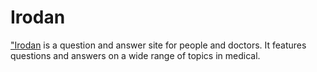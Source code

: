 # Irodan
<a href="http://irodan.com">"Irodan</a> is a question and answer site for people and doctors. It features questions and answers on a wide range of topics in medical.

